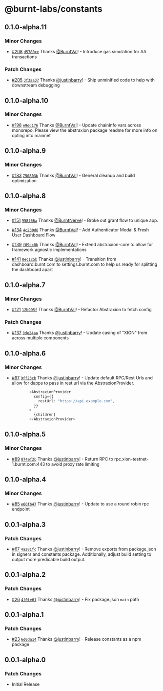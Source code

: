 # @burnt-labs/constants

## 0.1.0-alpha.11

### Minor Changes

- [#208](https://github.com/burnt-labs/xion.js/pull/208) [`d5780ce`](https://github.com/burnt-labs/xion.js/commit/d5780ce742bba6a6cd7e1a872e4693f0dd078267) Thanks [@BurntVal](https://github.com/BurntVal)! - Introduce gas simulation for AA transactions

### Patch Changes

- [#205](https://github.com/burnt-labs/xion.js/pull/205) [`3f3aa37`](https://github.com/burnt-labs/xion.js/commit/3f3aa37f2e98fa8fb1abd0e3a4ad2b271ca1587a) Thanks [@justinbarry](https://github.com/justinbarry)! - Ship unminified code to help with downstream debugging

## 0.1.0-alpha.10

### Minor Changes

- [#198](https://github.com/burnt-labs/xion.js/pull/198) [`e9dd176`](https://github.com/burnt-labs/xion.js/commit/e9dd1766dbfe4994948e028b51c07eb6dd52cced) Thanks [@BurntVal](https://github.com/BurntVal)! - Update chainInfo vars across monorepo. Please view the abstraxion package readme for more info on opting into mainnet

## 0.1.0-alpha.9

### Minor Changes

- [#183](https://github.com/burnt-labs/xion.js/pull/183) [`750803b`](https://github.com/burnt-labs/xion.js/commit/750803b1a4235334322262d1e932f81d3ea13060) Thanks [@BurntVal](https://github.com/BurntVal)! - General cleanup and build optimization

## 0.1.0-alpha.8

### Minor Changes

- [#151](https://github.com/burnt-labs/xion.js/pull/151) [`958f66a`](https://github.com/burnt-labs/xion.js/commit/958f66ab7b82bdbb8a591d16b2cc399859e8508b) Thanks [@BurntNerve](https://github.com/BurntNerve)! - Broke out grant flow to unique app.

- [#134](https://github.com/burnt-labs/xion.js/pull/134) [`4c230d8`](https://github.com/burnt-labs/xion.js/commit/4c230d82f20b934acd77ea102e45a29ad3e148ae) Thanks [@BurntVal](https://github.com/BurntVal)! - Add Authenticator Modal & Fresh User Dashboard Flow

- [#139](https://github.com/burnt-labs/xion.js/pull/139) [`f09cc0b`](https://github.com/burnt-labs/xion.js/commit/f09cc0b7167e41673f7aeb0ce317896e2e4b5582) Thanks [@BurntVal](https://github.com/BurntVal)! - Extend abstraxion-core to allow for framework agnostic implementations

- [#141](https://github.com/burnt-labs/xion.js/pull/141) [`8ec1c5b`](https://github.com/burnt-labs/xion.js/commit/8ec1c5b752f8136c9e6ba7fcfec16e85542d7c21) Thanks [@justinbarry](https://github.com/justinbarry)! - Transition from dashboard.burnt.com to settings.burnt.com to help us ready for splitting the dashboard apart

## 0.1.0-alpha.7

### Minor Changes

- [#121](https://github.com/burnt-labs/xion.js/pull/121) [`12b995f`](https://github.com/burnt-labs/xion.js/commit/12b995f5c3216bad7537d4232ea2bbd2340ced32) Thanks [@BurntVal](https://github.com/BurntVal)! - Refactor Abstraxion to fetch config

### Patch Changes

- [#137](https://github.com/burnt-labs/xion.js/pull/137) [`8de24aa`](https://github.com/burnt-labs/xion.js/commit/8de24aa187e9316c9cf9a1f431f08e4ae629842e) Thanks [@justinbarry](https://github.com/justinbarry)! - Update casing of "XION" from across multiple components

## 0.1.0-alpha.6

### Minor Changes

- [#97](https://github.com/burnt-labs/xion.js/pull/97) [`9ff23cb`](https://github.com/burnt-labs/xion.js/commit/9ff23cb244c271fb7438f2caef2b18ce4fa0afb8) Thanks [@justinbarry](https://github.com/justinbarry)! - Update default RPC/Rest Urls and allow for dapps to pass in rest url via the AbstraxionProvider.

  ```typescript
          <AbstraxionProvider
            config={{
              restUrl: "https://api.example.com",
            }}
          >
            {children}
          </AbstraxionProvider>

  ```

## 0.1.0-alpha.5

### Minor Changes

- [#89](https://github.com/burnt-labs/xion.js/pull/89) [`874ef2b`](https://github.com/burnt-labs/xion.js/commit/874ef2b6e0096285beff6752c7e2dc1e1c276ba4) Thanks [@justinbarry](https://github.com/justinbarry)! - Return RPC to rpc.xion-testnet-1.burnt.com:443 to avoid proxy rate limiting

## 0.1.0-alpha.4

### Minor Changes

- [#85](https://github.com/burnt-labs/xion.js/pull/85) [`e60fb47`](https://github.com/burnt-labs/xion.js/commit/e60fb4714b8cdf90ad2cfbba5c77b8b78a11542b) Thanks [@justinbarry](https://github.com/justinbarry)! - Update to use a round robin rpc endpoint

## 0.0.1-alpha.3

### Patch Changes

- [#67](https://github.com/burnt-labs/xion.js/pull/67) [`4a281fc`](https://github.com/burnt-labs/xion.js/commit/4a281fcfa7ead6cb91f935e853b0a1bf7b98dcc9) Thanks [@justinbarry](https://github.com/justinbarry)! - Remove exports from package.json in signers and constants package. Additionally, adjust build setting to output more predicable build output.

## 0.0.1-alpha.2

### Patch Changes

- [#26](https://github.com/burnt-labs/xion.js/pull/26) [`4f0fe61`](https://github.com/burnt-labs/xion.js/commit/4f0fe6140299a2a0aa242c3f1b22c26b327ea926) Thanks [@justinbarry](https://github.com/justinbarry)! - Fix package.json `main` path

## 0.0.1-alpha.1

### Patch Changes

- [#23](https://github.com/burnt-labs/xion.js/pull/23) [`6d0da14`](https://github.com/burnt-labs/xion.js/commit/6d0da14174aec36f7901d92b1756b06bdcc76c6c) Thanks [@justinbarry](https://github.com/justinbarry)! - Release constants as a npm package

## 0.0.1-alpha.0

### Patch Changes

- Initial Release
